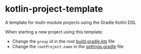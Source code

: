 # kotlin-project-template
A template for multi-module projects using the Gradle Kotlin DSL

When starting a new project using this template:
 - Change the `group` id in the root [build.gradle.kts](build.gradle.kts#L8) file
 - Change the `rootProject.name` in the [settings.gradle](settings.gradle#L1) file
